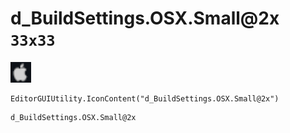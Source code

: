 # d_BuildSettings.OSX.Small@2x `33x33`
<img src="/img/d_BuildSettings.OSX.Small.png" width=33 height=33>

``` CSharp
EditorGUIUtility.IconContent("d_BuildSettings.OSX.Small@2x")
```
```
d_BuildSettings.OSX.Small@2x
```
